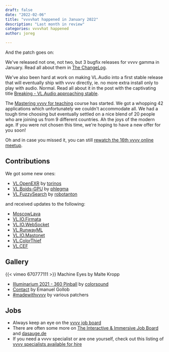 ```yaml
---
draft: false
date: "2022-02-06"
title: "vvvvhat happened in January 2022"
description: "Last month in review"
categories: vvvvhat happened
author: joreg

---
```


And the patch goes on:

We've released not one, not two, but 3 bugfix releases for vvvv gamma in January. Read all about them in [The ChangeLog](https://thegraybook.vvvv.org/changelog/2021.4.html).

We've also been hard at work on making VL.Audio into a first stable release that will eventually ship with vvvv directly, ie. no more extra install only to play with audio. Normal. Read all about it in the post with the captivating title [Breaking - VL.Audio approaching stable](https://vvvv.org/blog/breaking-vl.audio-approaching-stable).

The [Mastering vvvv for teaching](https://thenodeinstitute.org/mastering-vvvv-for-teaching/) course has started. We got a whopping 42 applications which unfortunately we couldn't accommodate all. We had a tough time choosing but eventually settled on a nice blend of 20 people who are joining us from 9 different countries. Ah the joys of the modern age. If you were not chosen this time, we're hoping to have a new offer for you soon!

Oh and in case you missed it, you can still [rewatch the 16th vvvv online meetup](https://youtu.be/ecnUCMwEgJo).

## Contributions

We got some new ones: 
- [VL.OpenEXR](https://www.nuget.org/packages/VL.OpenEXR) by [torinos](https://vvvv.org/users/torinos)
- [VL.Boids-GPU](https://www.nuget.org/packages/VL.Boids-GPU) by [phlegma](https://vvvv.org/users/phlegma)
- [VL.FuzzySearch](https://www.nuget.org/packages/VL.FuzzySearch) by [robotanton](https://vvvv.org/users/robotanton)

and received updates to the following:

- [MoscowLava](https://vvvv.org/contribution/moscowlava)
- [VL.IO.Firmata](https://www.nuget.org/packages/VL.IO.Firmata)
- [VL.IO.WebSocket](https://www.nuget.org/packages/VL.IO.WebSocket)
- [VL.RunwayML](https://www.nuget.org/packages/VL.RunwayML)
- [VL.IO.Mastonet](https://www.nuget.org/packages/VL.IO.Mastonet)
- [VL.ColorThief](https://www.nuget.org/packages/VL.ColorThief)
- [VL.CEF](https://www.nuget.org/packages/VL.CEF)

## Gallery

{{< vimeo 670777111 >}}
Machine Eyes by Malte Kropp

- [Illuminarium 2021 - 360 Pinball](https://vvvv.org/blog/illuminarium-2021-360-pinball-zurich) by [colorsound](https://vvvv.org/users/colorsound)
- [Contact](https://vimeo.com/672834818) by Emanuel Gollob
- [#madewithvvvv](https://www.picuki.com/tag/madewithvvvv) by various patchers

## Jobs

- Always keep an eye on the [vvvv job board](https://discourse.vvvv.org/c/jobs)
- There are often some more on [The Interactive & Immersive Job Board](https://jobs.interactiveimmersive.io/jobs-2/?s=vvvv&post_type=job_listing&orderby=date) and [dasauge.de](https://dasauge.de/sta/Vvvv/)
- If you need a vvvv specialist or are one yourself, check out this listing of [vvvv specialists available for hire](https://vvvv.org/documentation/vvvv-specialists-available-for-hire)